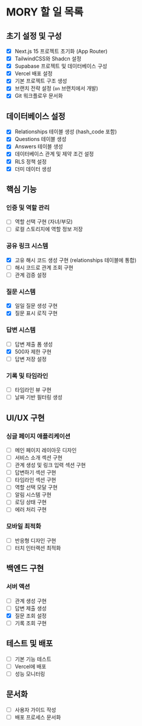 # MORY 할 일 목록

## 초기 설정 및 구성
- [x] Next.js 15 프로젝트 초기화 (App Router)
- [x] TailwindCSS와 Shadcn 설정
- [x] Supabase 프로젝트 및 데이터베이스 구성
- [x] Vercel 배포 설정
- [x] 기본 프로젝트 구조 생성
- [x] 브랜치 전략 설정 (`on` 브랜치에서 개발)
- [x] Git 워크플로우 문서화

## 데이터베이스 설정
- [x] Relationships 테이블 생성 (hash_code 포함)
- [x] Questions 테이블 생성
- [x] Answers 테이블 생성
- [x] 데이터베이스 관계 및 제약 조건 설정
- [x] RLS 정책 설정
- [x] 더미 데이터 생성

## 핵심 기능
### 인증 및 역할 관리
- [ ] 역할 선택 구현 (자녀/부모)
- [ ] 로컬 스토리지에 역할 정보 저장

### 공유 링크 시스템
- [x] 고유 해시 코드 생성 구현 (relationships 테이블에 통합)
- [ ] 해시 코드로 관계 조회 구현
- [ ] 관계 검증 설정

### 질문 시스템
- [x] 일일 질문 생성 구현
- [x] 질문 표시 로직 구현

### 답변 시스템
- [ ] 답변 제출 폼 생성
- [x] 500자 제한 구현
- [ ] 답변 저장 설정

### 기록 및 타임라인
- [ ] 타임라인 뷰 구현
- [ ] 날짜 기반 필터링 생성

## UI/UX 구현
### 싱글 페이지 애플리케이션
- [ ] 메인 페이지 레이아웃 디자인
- [ ] 서비스 소개 섹션 구현
- [ ] 관계 생성 및 링크 입력 섹션 구현
- [ ] 답변하기 섹션 구현
- [ ] 타임라인 섹션 구현
- [ ] 역할 선택 모달 구현
- [ ] 알림 시스템 구현
- [ ] 로딩 상태 구현
- [ ] 에러 처리 구현

### 모바일 최적화
- [ ] 반응형 디자인 구현
- [ ] 터치 인터랙션 최적화

## 백엔드 구현
### 서버 액션
- [ ] 관계 생성 구현
- [ ] 답변 제출 생성
- [x] 질문 조회 설정
- [ ] 기록 조회 구현

## 테스트 및 배포
- [ ] 기본 기능 테스트
- [ ] Vercel에 배포
- [ ] 성능 모니터링

## 문서화
- [ ] 사용자 가이드 작성
- [ ] 배포 프로세스 문서화 